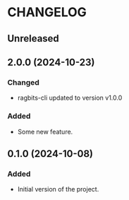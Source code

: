 # CHANGELOG

## Unreleased

## 2.0.0 (2024-10-23)

### Changed

- ragbits-cli updated to version v1.0.0

### Added

- Some new feature.

## 0.1.0 (2024-10-08)

### Added

- Initial version of the project.